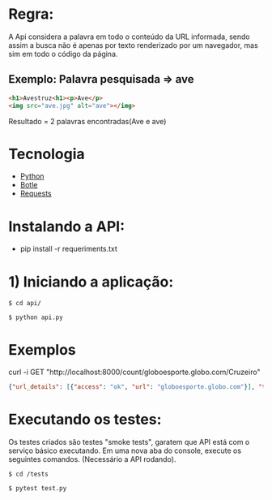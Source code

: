 # Regra:

A Api considera a palavra em todo o conteúdo da URL informada, sendo assim a busca não é apenas por texto renderizado por um navegador, mas sim em todo o código da página.

## Exemplo: Palavra pesquisada => ave
 ``` html
 <h1>Avestruz<h1><p>Ave</p>
 <img src="ave.jpg" alt="ave"></img>
  ```
 
 Resultado = 2 palavras encontradas(Ave e ave)
 
# Tecnologia

- [Python](https://www.python.org)
- [Botle](https://bottlepy.org/docs/dev/)
- [Requests](http://docs.python-requests.org/en/master/)


# Instalando a API:
* pip install -r requeriments.txt

# 1) Iniciando a aplicação:

```
$ cd api/
```
```
$ python api.py
```

# Exemplos
curl -i GET "http://localhost:8000/count/globoesporte.globo.com/Cruzeiro"
 ```json
 {"url_details": [{"access": "ok", "url": "globoesporte.globo.com"}], "total": 16, "word": "Cruzeiro"}
 ```


# Executando os testes:
Os testes criados são testes "smoke tests",  garatem que API está com o serviço básico executando.
Em uma nova aba do console, execute os seguintes comandos.
(Necessário a API rodando).

```
$ cd /tests
```
```
$ pytest test.py
```
